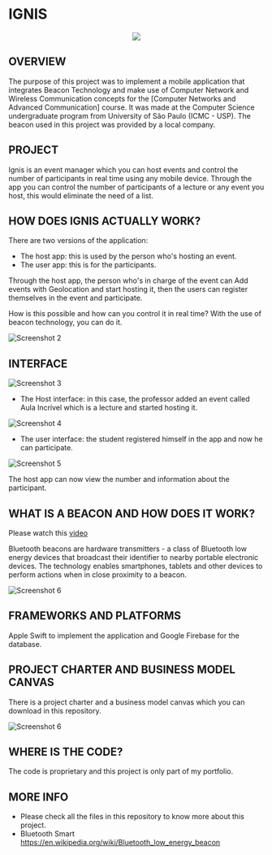 # IGNIS

<p align="center"> 
<img src="img/img1.png">
</p>

OVERVIEW
--------------------------------------------------
The purpose of this project was to implement a mobile application that integrates Beacon Technology and make use of Computer Network and Wireless Communication concepts for the [Computer Networks and Advanced Communication] course. It was made at the Computer Science undergraduate program from University of São Paulo (ICMC - USP).
The beacon used in this project was provided by a local company.

PROJECT
--------------------------------------------------
Ignis is an event manager which you can host events and control the number of participants in real time using any mobile device.
Through the app you can control the number of participants of a lecture or any event you host, this would eliminate the need of a list.

HOW DOES IGNIS ACTUALLY WORK?
--------------------------------------------------
There are two versions of the application:

* The host app: this is used by the person who's hosting an event.
* The user app: this is for the participants.

Through the host app, the person who's in charge of the event can Add events with Geolocation and start hosting it, then the users can register themselves in the event and participate.

How is this possible and how can you control it in real time? 
With the use of beacon technology, you can do it.

![Screenshot 2](img/img2.png)

INTERFACE
--------------------------------------------------

![Screenshot 3](img/host.png)

* The Host interface: in this case, the professor added an event called Aula Incrível which is a lecture and started hosting it.


![Screenshot 4](img/user1.png)

* The user interface: the student registered himself in the app and now he can participate.

![Screenshot 5](img/user2.png)

The host app can now view the number and information about the participant.

WHAT IS A BEACON AND HOW DOES IT WORK?
--------------------------------------------------
Please watch this [video]

Bluetooth beacons are hardware transmitters - a class of Bluetooth low energy devices that broadcast their identifier to nearby portable electronic devices. The technology enables smartphones, tablets and other devices to perform actions when in close proximity to a beacon.

![Screenshot 6](img/img3.png)
<p text-align="center" System Architecture></p>

FRAMEWORKS AND PLATFORMS
--------------------------------------------------
Apple Swift to implement the application and Google Firebase for the database.

PROJECT CHARTER AND BUSINESS MODEL CANVAS
--------------------------------------------------
There is a project charter and a business model canvas which you can download in this repository.

![Screenshot 6](img/charter.png)

WHERE IS THE CODE?
--------------------------------------------------
The code is proprietary and this project is only part of my portfolio.

MORE INFO
--------------------------------------------------
* Please check all the files in this repository to know more about this project.
* Bluetooth Smart <https://en.wikipedia.org/wiki/Bluetooth_low_energy_beacon>

[video]: https://www.youtube.com/watch?v=3VsbqAXgFCs
